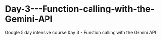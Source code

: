 # Day-3---Function-calling-with-the-Gemini-API
Google 5 day intensive course Day 3 - Function calling with the Gemini API
